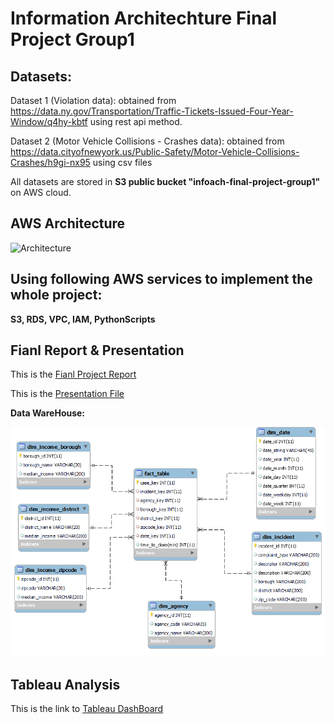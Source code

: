 # Information Architechture Final Project Group1

## Datasets:

Dataset 1 (Violation data): obtained from https://data.ny.gov/Transportation/Traffic-Tickets-Issued-Four-Year-Window/q4hy-kbtf using rest api method.

Dataset 2 (Motor Vehicle Collisions - Crashes data): obtained from https://data.cityofnewyork.us/Public-Safety/Motor-Vehicle-Collisions-Crashes/h9gi-nx95 using csv files

All datasets are stored in **S3 public bucket "infoach-final-project-group1"** on AWS cloud.

## AWS Architecture
![Architecture](https://github.com/Jatin6004/Group1_Final_Project/blob/main/Documents/Final%20Project%20AWS%20Architechture%20work%20flow.png)

## Using following AWS services to implement the whole project:
**S3, RDS, VPC, IAM, PythonScripts**

## Fianl Report & Presentation
This is the [Fianl Project Report](https://github.com/xiaolancara/AWS-Final-Project/blob/main/InteriumDocuments/Final%20Project%20Report.pdf)

This is the [Presentation File](https://github.com/xiaolancara/AWS-Final-Project/blob/main/InteriumDocuments/Final%20Project%20Presentation.pdf)


**Data WareHouse:**

![Data WareHouse](https://github.com/xiaolancara/AWS-Final-Project/blob/main/InteriumDocuments/Data%20Warehouse%20ER.png)

## Tableau Analysis
This is the link to [Tableau DashBoard](https://github.com/Jatin6004/Group1_Final_Project/blob/main/Documents/FinalProject%20Tableau%20Report.pdf)

